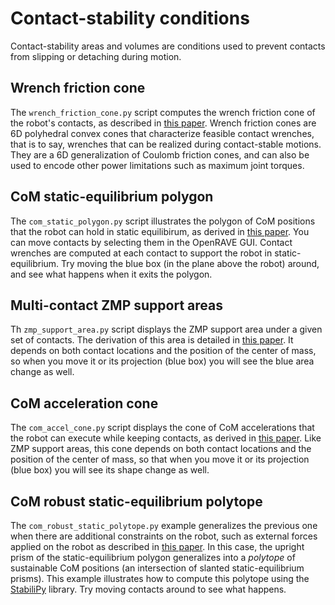 # Contact-stability conditions

Contact-stability areas and volumes are conditions used to prevent contacts
from slipping or detaching during motion.

## Wrench friction cone

The ``wrench_friction_cone.py`` script computes the wrench friction cone of
the robot's contacts, as described in [this
paper](http://www.roboticsproceedings.org/rss11/p28.pdf). Wrench friction cones
are 6D polyhedral convex cones that characterize feasible contact wrenches,
that is to say, wrenches that can be realized during contact-stable motions.
They are a 6D generalization of Coulomb friction cones, and can also be used to
encode other power limitations such as maximum joint torques.

## CoM static-equilibrium polygon

The ``com_static_polygon.py`` script illustrates the polygon of CoM positions
that the robot can hold in static equilibirum, as derived in [this
paper](https://doi.org/10.1109/TRO.2008.2001360). You can move contacts by
selecting them in the OpenRAVE GUI. Contact wrenches are computed at each
contact to support the robot in static-equilibrium. Try moving the blue box (in
the plane above the robot) around, and see what happens when it exits the
polygon.

## Multi-contact ZMP support areas

Th ``zmp_support_area.py`` script displays the ZMP support area under a given
set of contacts. The derivation of this area is detailed in [this
paper](https://hal.archives-ouvertes.fr/hal-02108589/document). It depends on both contact
locations and the position of the center of mass, so when you move it or its
projection (blue box) you will see the blue area change as well.

## CoM acceleration cone

The ``com_accel_cone.py`` script displays the cone of CoM accelerations that
the robot can execute while keeping contacts, as derived in [this
paper](https://hal.archives-ouvertes.fr/hal-01349880/document). Like ZMP support
areas, this cone depends on both contact locations and the position of the
center of mass, so that when you move it or its projection (blue box) you will
see its shape change as well.

## CoM robust static-equilibrium polytope

The ``com_robust_static_polytope.py`` example generalizes the previous one when
there are additional constraints on the robot, such as external forces applied
on the robot as described in [this
paper](https://hal-lirmm.ccsd.cnrs.fr/lirmm-01477362/document). In this case,
the upright prism of the static-equilibrium polygon generalizes into a
*polytope* of sustainable CoM positions (an intersection of slanted
static-equilibrium prisms). This example illustrates how to compute this
polytope using the [StabiliPy](https://github.com/haudren/stabilipy) library.
Try moving contacts around to see what happens.
